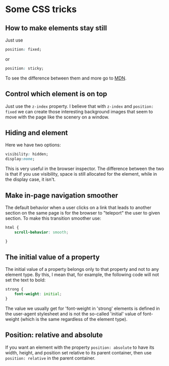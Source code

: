 # Some CSS tricks

## How to make elements stay still

Just use

```CSS
position: fixed;
```

or

```CSS
position: sticky;
```

To see the difference between them and more go to [MDN](https://developer.mozilla.org/en-US/docs/Web/CSS/position).

## Control which element is on top

Just use the `z-index` property. I believe that with `z-index` and `position: fixed` we can create those interesting background images that seem to move with the page like the scenery on a window.

## Hiding and element

Here we have two options:

```CSS
visibility: hidden;
display:none;
```

This is very useful in the browser inspector. The difference between the two is that if you use visibility, space is still allocated for the element, while in the display case, it isn't.

## Make in-page navigation smoother

The default behavior when a user clicks on a link that leads to another section on the same page is for the browser to "teleport" the user to given section. To make this transition smoother use:

```CSS
html {
    scroll-behavior: smooth;

}
```

## The initial value of a property

The initial value of a property belongs only to that property and not to any element type. By this, I mean that, for example, the following code will not set the text to bold:

```CSS
strong {
    font-weight: initial;
}
```

The value we usually get for 'font-weight in 'strong' elements is defined in the user-agent stylesheet and is not the so-called 'initial' value of font-weight (which is the same regardless of the element type).

## Position: relative and absolute

If you want an element with the property `position: absolute` to have its width, height, and position set relative to its parent container, then use `position: relative` in the parent container.
